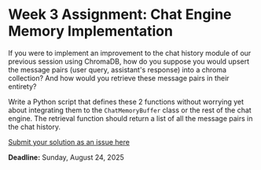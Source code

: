 # Week 3 Assignment: Chat Engine Memory Implementation

If you were to implement an improvement to the chat history module of our previous session using ChromaDB, how do you suppose you  would upsert the message pairs (user query, assistant's response) into a chroma collection? And how would you retrieve these message pairs in their entirety?

Write a Python script that defines these 2 functions without worrying yet about integrating them to the `ChatMemoryBuffer` class or the rest of the chat engine. The retrieval function should return a list of all the message pairs in the chat history.

[Submit your solution as an issue here](https://forms.gle/rPX8uuFcVUfHwQKD6)

**Deadline:** Sunday, August 24, 2025